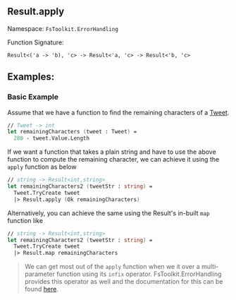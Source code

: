 ## Result.apply

Namespace: `FsToolkit.ErrorHandling`

Function Signature:

```
Result<('a -> 'b), 'c> -> Result<'a, 'c> -> Result<'b, 'c>
```

## Examples:

### Basic Example

Assume that we have a function to find the remaining characters of a [Tweet](../result/map3.md#tweet).

```fsharp
// Tweet -> int
let remainingCharacters (tweet : Tweet) =
  280 - tweet.Value.Length
```

If we want a function that takes a plain string and have to use the above function to compute the remaining character, we can achieve it using the `apply` function as below

```fsharp
// string -> Result<int,string>
let remainingCharacters2 (tweetStr : string) =
  Tweet.TryCreate tweet
  |> Result.apply (Ok remainingCharacters)
```

Alternatively, you can achieve the same using the Result's in-built `map` function like

```fsharp
// string -> Result<int,string>
let remainingCharacters2 (tweetStr : string) =
  Tweet.TryCreate tweet
  |> Result.map remainingCharacters
```

> We can get most out of the `apply` function when we it over a multi-parameter function using its `infix` operator. FsToolkit.ErrorHandling provides this operator as well and the documentation for this can be found [here](TODO).